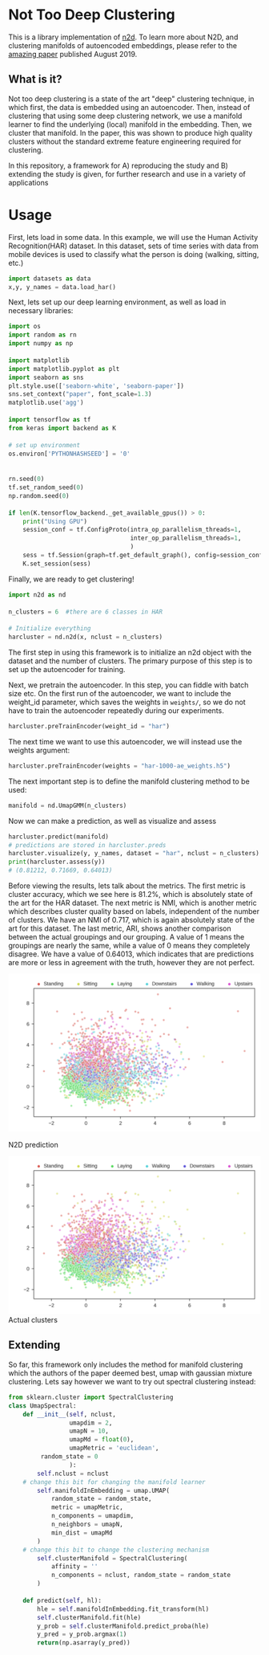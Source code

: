 # Not Too Deep Clustering

This is a library implementation of [n2d](https://github.com/rymc/n2d). To learn more about N2D, and clustering manifolds of autoencoded embeddings, please refer to the [amazing paper](https://arxiv.org/abs/1908.05968) published August 2019.

## What is it?

Not too deep clustering is a state of the art "deep" clustering technique, in which first, the data is embedded using an autoencoder. Then, instead of clustering that using some deep clustering network, we use a manifold learner to find the underlying (local) manifold in the embedding. Then, we cluster that manifold. In the paper, this was shown to produce high quality clusters without the standard extreme feature engineering required for clustering.

In this repository, a framework for A) reproducing the study and B) extending the study is given, for further research and use in a variety of applications

# Usage

First, lets load in some data. In this example, we will use the Human Activity Recognition(HAR) dataset. In this dataset, sets of time series with data from mobile devices is used to classify what the person is doing (walking, sitting, etc.)

```python
import datasets as data
x,y, y_names = data.load_har()
```

Next, lets set up our deep learning environment, as well as load in necessary libraries:

```python
import os
import random as rn
import numpy as np

import matplotlib
import matplotlib.pyplot as plt
import seaborn as sns
plt.style.use(['seaborn-white', 'seaborn-paper'])
sns.set_context("paper", font_scale=1.3)
matplotlib.use('agg')

import tensorflow as tf
from keras import backend as K

# set up environment
os.environ['PYTHONHASHSEED'] = '0'


rn.seed(0)
tf.set_random_seed(0)
np.random.seed(0)

if len(K.tensorflow_backend._get_available_gpus()) > 0:
    print("Using GPU")
    session_conf = tf.ConfigProto(intra_op_parallelism_threads=1,
                                  inter_op_parallelism_threads=1,
                                  )
    sess = tf.Session(graph=tf.get_default_graph(), config=session_conf)
    K.set_session(sess)
```

Finally, we are ready to get clustering!

```python
import n2d as nd

n_clusters = 6  #there are 6 classes in HAR

# Initialize everything
harcluster = nd.n2d(x, nclust = n_clusters)
```

The first step in using this framework is to initialize an n2d object with the dataset and the number of clusters. The primary purpose of this step is to set up the autoencoder for training.

Next, we pretrain the autoencoder. In this step, you can fiddle with batch size etc. On the first run of the autoencoder, we want to include the weight_id parameter, which saves the weights in `weights/`, so we do not have to train the autoencoder repeatedly during our experiments.

```python
harcluster.preTrainEncoder(weight_id = "har")
```

The next time we want to use this autoencoder, we will instead use the weights argument:

```python
harcluster.preTrainEncoder(weights = "har-1000-ae_weights.h5")
```

The next important step is to define the manifold clustering method to be used:

```python
manifold = nd.UmapGMM(n_clusters)
```

Now we can make a prediction, as well as visualize and assess

```python
harcluster.predict(manifold)
# predictions are stored in harcluster.preds
harcluster.visualize(y, y_names, dataset = "har", nclust = n_clusters)
print(harcluster.assess(y))
# (0.81212, 0.71669, 0.64013)
```

Before viewing the results, lets talk about the metrics. The first metric is cluster accuracy, which we see here is 81.2%, which is absolutely state of the art for the HAR dataset. The next metric is NMI, which is another metric which describes cluster quality based on labels, independent of the number of clusters. We have an NMI of 0.717, which is again absolutely state of the art for this dataset. The last metric, ARI, shows another comparison between the actual groupings and our grouping. A value of 1 means the groupings are nearly the same, while a value of 0 means they completely disagree. We have a value of 0.64013, which indicates that are predictions are more or less in agreement with the truth, however they are not perfect.

![N2D prediction](viz/har-n2d-predicted.png)

N2D prediction

![](viz/har-n2d.png)
Actual clusters

## Extending

So far, this framework only includes the method for manifold clustering which the authors of the paper deemed best, umap with gaussian mixture clustering. Lets say however we want to try out spectral clustering instead:

```python
from sklearn.cluster import SpectralClustering
class UmapSpectral:
    def __init__(self, nclust,
                 umapdim = 2,
                 umapN = 10,
                 umapMd = float(0),
                 umapMetric = 'euclidean',
		 random_state = 0
                 ):
        self.nclust = nclust
	# change this bit for changing the manifold learner
        self.manifoldInEmbedding = umap.UMAP(
            random_state = random_state,
            metric = umapMetric,
            n_components = umapdim,
            n_neighbors = umapN,
            min_dist = umapMd
        )
	# change this bit to change the clustering mechanism
        self.clusterManifold = SpectralClustering(
            affinity = ''
            n_components = nclust, random_state = random_state
        )

    def predict(self, hl):
        hle = self.manifoldInEmbedding.fit_transform(hl)
        self.clusterManifold.fit(hle)
        y_prob = self.clusterManifold.predict_proba(hle)
        y_pred = y_prob.argmax(1)
        return(np.asarray(y_pred))
```

